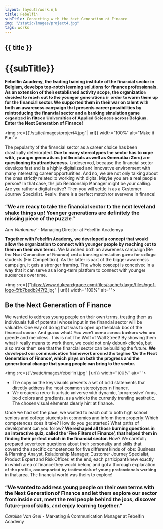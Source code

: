 ```yaml
---
layout: layouts/work.njk
title: Febelfin
subTitle: Connecting with the Next Generation of Finance
img: "/static/images/project4.jpg"
tags: works
---
```


## {{ title }}
# {{subTitle}}

**Febelfin Academy, the leading training institute of the financial sector in Belgium, develops top-notch learning solutions for finance professionals. As an extension of their established activity scope, the organization decided to reach out to the younger generations in order to warm them up for the financial sector. We supported them in their war on talent with both an awareness campaign that presents career possibilities by reintroducing the financial sector and a banking simulation game organized in fifteen Universities of Applied Sciences across Belgium. Enter the Next Generation of Finance!**

<img src={{'/static/images/project4.jpg' | url}} width="100%" alt="Make it Fun">


The popularity of the financial sector as a career choice has been drastically deteriorated. **Due to many stereotypes the sector has to cope with, younger generations (millennials as well as Generation Zers) are questioning its attractiveness.** Undeserved, because the financial sector develops fast and is a highly digitalized and innovative environment with many interesting career opportunities. And no, we are not only talking about the ones strictly related to working with digits. Maybe you are a real people person? In that case, the job Relationship Manager might be your calling. Are you rather a digital native? Then you will settle in as a Customer Journey Specialist. Really, there is a perfect match for everyone in finance!

### “We are ready to take the financial sector to the next level and shake things up! Younger generations are definitely the missing piece of the puzzle.”

*Ann Vanlommel* - Managing Director at Febelfin Academyµ

**Together with Febelfin Academy, we developed a concept that would allow the organization to connect with younger people by reaching out to them on their own terms.** We launched both an awareness campaign (Be the Next Generation of Finance) and a banking simulation game for college students (Fin Competition). As the latter is part of the bigger awareness campaign, it gets a stronger framing. The whole concept is conceived in a way that it can serve as a long-term platform to connect with younger audiences over time. 

<img src={{"https://www.dukeandgrace.com/files/cache/xlarge/files/ngof-logo-5fb7bedb947f2.jpg" | url}} width="100%" alt="">

## Be the Next Generation of Finance

We wanted to address young people on their own terms, treating them as individuals full of potential whose input in the financial sector will be valuable. One way of doing that was to open up the black box of the financial sector. And guess what? You won’t come across bankers who are greedy and merciless. This is not The Wolf of Wall Street! By showing them what it really means to work there, we could not only debunk clichés, but also make them see that the financial sector can be building the future. **We developed our communication framework around the tagline ‘Be the Next Generation of Finance’, which plays on both the progress and the generational change that young people can bring to the sector.**

<img src={{"/static/images/febelfin1.jpg" | url}} width="100%" alt="">


* The copy on the key visuals presents a set of bold statements that directly address the most common stereotypes in finance.
* We created a retro-futuristic universe with dynamic, 'progressive' fonts, bold colors and gradients, as a wink to the currently trending aesthetic. The chosen visual elements clearly hint at finance.


Once we had set the pace, we wanted to reach out to both high school seniors and college students in economics and inform them properly: Which competences does it take? How do you get started? What paths of development can you follow? **We reshaped all those burning questions in an interactive quiz, called the ‘Five Filters of Finance’, that helped them in finding their perfect match in the financial sector**. How? We carefully prepared seventeen questions about their personality and skills that covered the specific competences for five different kinds of jobs: Business & Planning Analyst, Relationship Manager, Customer Journey Specialist, Product Expert and Risk Officer. At the end, each participant knew exactly in which area of finance they would belong and got a thorough explanation of the profile, accompanied by testimonials of young professionals working in that area. The financial world was theirs to explore!

### “We wanted to address young people on their own terms with the Next Generation of Finance and let them explore our sector from inside out, meet the real people behind the jobs, discover future-proof skills, and enjoy learning together.”

*Caroline Van Geel* - Marketing & Communication Manager at Febelfin Academy